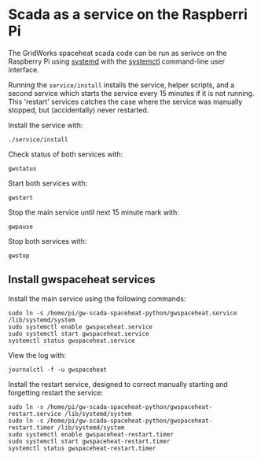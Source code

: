 # Scada as a service on the Raspberri Pi

The GridWorks spaceheat scada code can be run as serivce on the Raspberry Pi using 
[systemd](https://www.freedesktop.org/software/systemd/man/systemd.service.html) with the 
[systemctl](https://www.freedesktop.org/software/systemd/man/systemctl.html) command-line user interface. 

Running the `service/install` installs the service, helper scripts, and a second service which
starts the service every 15 minutes if it is not running. This 'restart' services catches the case
where the service was manually stopped, but (accidentally) never restarted. 

Install the service with: 
```
./service/install
``` 

Check status of both services with: 
```shell
gwstatus
```

Start both services with: 
```shell
gwstart
```

Stop the main service until next 15 minute mark with: 
```shell
gwpause
```

Stop both services with: 
```shell
gwstop
```


## Install gwspaceheat services


Install the main service using the following commands:
```
sudo ln -s /home/pi/gw-scada-spaceheat-python/gwspaceheat.service /lib/systemd/system
sudo systemctl enable gwspaceheat.service
sudo systemctl start gwspaceheat.service
systemctl status gwspaceheat.service
```

View the log with:
```shell
journalctl -f -u gwspaceheat
```

Install the restart service, designed to correct manually starting and forgetting restart the service: 
```
sudo ln -s /home/pi/gw-scada-spaceheat-python/gwspaceheat-restart.service /lib/systemd/system
sudo ln -s /home/pi/gw-scada-spaceheat-python/gwspaceheat-restart.timer /lib/systemd/system
sudo systemctl enable gwspaceheat-restart.timer
sudo systemctl start gwspaceheat-restart.timer
systemctl status gwspaceheat-restart.timer
```
